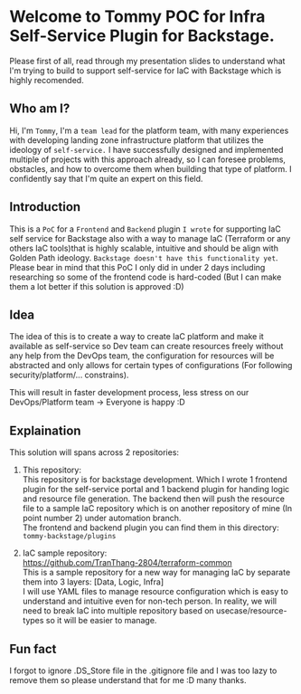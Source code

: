 # Welcome to Tommy POC for Infra Self-Service Plugin for Backstage.

Please first of all, read through my presentation slides to understand what I'm trying to build to support self-service for IaC with Backstage which is highly
recomended.

## Who am I?
Hi, I'm ```Tommy```, I'm a ```team lead``` for the platform team, with many experiences with developing landing zone infrastructure platform that utilizes the ideology of ```self-service.``` I have successfully designed and implemented multiple of projects with this approach already, so I can foresee problems,
obstacles, and how to overcome them when building that type of platform. I confidently say that I'm quite an expert on this field.

## Introduction
This is a ```PoC``` for a ```Frontend``` and ```Backend``` plugin ```I wrote``` for supporting IaC self service for Backstage also with a way to manage IaC (Terraform or any others IaC tools)that is highly scalable, intuitive and should be align with Golden Path ideology. ```Backstage doesn't have this functionality yet```. Please bear in mind that this PoC I 
only did in under 2 days including researching so some of the frontend code is hard-coded (But I can make them a lot better if this solution is approved :D)

## Idea
The idea of this is to create a way to create IaC platform and make it available as self-service so Dev team can create resources freely without any help from the
DevOps team, the configuration for resources will be abstracted and only allows for certain types of configurations (For following security/platform/... constrains).

This will result in faster development process, less stress on our DevOps/Platform team -> Everyone is happy :D

## Explaination
This solution will spans across 2 repositories: 
1. This repository:<br>
This repository is for backstage development. Which I wrote 1 frontend plugin for the self-service portal and 1 backend plugin for handing logic and resource file
generation. The backend then will push the resource file to a sample IaC repository which is on another repository of mine (In point number 2) under automation branch.<br>
The frontend and backend plugin you can find them in this directory: ```tommy-backstage/plugins```

2. IaC sample repository:<br>
https://github.com/TranThang-2804/terraform-common<br>
This is a sample repository for a new way for managing IaC by separate them into 3 layers: [Data, Logic, Infra]<br>
I will use YAML files to manage resource configuration which is easy to understand and intuitive even for non-tech person. In reality, we will need to break IaC 
into multiple repository based on usecase/resource-types so it will be easier to manage.

## Fun fact
I forgot to ignore .DS_Store file in the .gitignore file and I was too lazy to remove them so please understand that for me :D many thanks.
